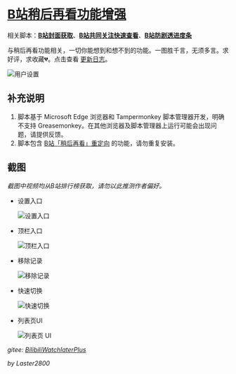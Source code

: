 # [B站稍后再看功能增强](https://greasyfork.org/zh-CN/scripts/395456)

相关脚本：**[B站封面获取](https://greasyfork.org/zh-CN/scripts/395575)**、**[B站共同关注快速查看](https://greasyfork.org/zh-CN/scripts/428453)**、**[B站防剧透进度条](https://greasyfork.org/zh-CN/scripts/411092)**

与稍后再看功能相关，一切你能想到和想不到的功能。一图胜千言，无须多言。求好评，求收藏💔。点击查看 [更新日志](https://gitee.com/liangjiancang/userscript/blob/master/script/BilibiliWatchlaterPlus/changelog.md)。

![用户设置](https://gitee.com/liangjiancang/userscript/raw/master/script/BilibiliWatchlaterPlus/screenshot/用户设置.png)

## 补充说明

1. 脚本基于 Microsoft Edge 浏览器和 Tampermonkey 脚本管理器开发，明确不支持 Greasemonkey。在其他浏览器及脚本管理器上运行可能会出现问题，请提供反馈。
2. 脚本包含 [B站「稍后再看」重定向](https://greasyfork.org/zh-CN/scripts/383441) 的功能，请勿重复安装。

## 截图

*截图中视频均从B站排行榜获取，请勿以此推测作者偏好。*

* 设置入口

    ![设置入口](https://gitee.com/liangjiancang/userscript/raw/master/script/BilibiliWatchlaterPlus/screenshot/设置入口.png)

* 顶栏入口

    ![顶栏入口](https://gitee.com/liangjiancang/userscript/raw/master/script/BilibiliWatchlaterPlus/screenshot/顶栏入口.png)

* 移除记录

    ![移除记录](https://gitee.com/liangjiancang/userscript/raw/master/script/BilibiliWatchlaterPlus/screenshot/移除记录.png)

* 快速切换

    ![快速切换](https://gitee.com/liangjiancang/userscript/raw/master/script/BilibiliWatchlaterPlus/screenshot/快速切换.png)

* 列表页UI

    ![列表页 UI](https://gitee.com/liangjiancang/userscript/raw/master/script/BilibiliWatchlaterPlus/screenshot/列表页%20UI.png)

*gitee: [BilibiliWatchlaterPlus](https://gitee.com/liangjiancang/userscript/tree/master/script/BilibiliWatchlaterPlus)*

*by Laster2800*
